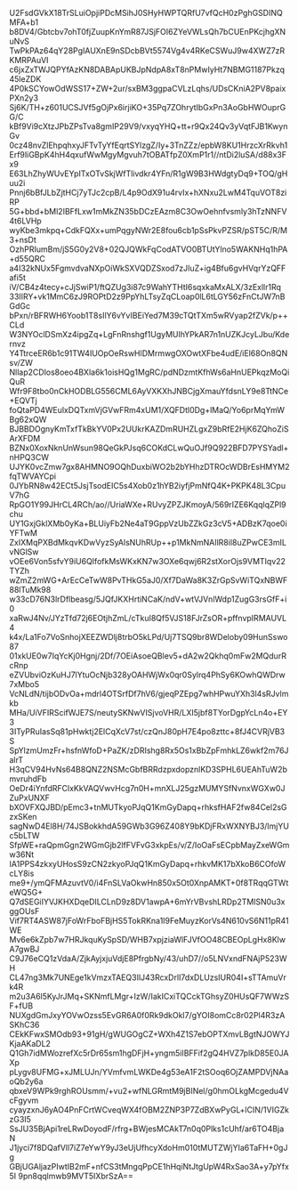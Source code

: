 U2FsdGVkX18TrSLuiOpjiPDcMSihJ0SHyHWPTQRfU7vfQcH0zPghGSDINQMFA+b1
b8DV4/Gbtcbv7ohT0fjZuupKnYmR87JSjFOI6ZYeVWLsQh7bCUEnPKcjhgXNuNvS
TwPkPAz64qY28PgIAUXnE9nSDcbBVt5574Vg4v4RKeCSWuJ9w4XWZ7zRKMRPAuVI
c6jxZxTWJQPYfAzKN8DABApUKBJpNdpA8xT8nPMwIyHt7NBMG1187Pkzq45leZDK
4P0kSCYowOdWSS17+ZW+2ur/sxBM3ggpaCVLzLqhs/UDsCKniA2PV8paixPXn2y3
Sj6K/TH+z601UCSJVf5gOjPx6irjiKO+35Pq7ZOhrytIbGxPn3AoGbHWOuprGG/C
kBf9Vi9cXtzJPbZPsTva8gmIP29V9/vxyqYHQ+tt+r9Qx24Qv3yVqtFJB1KwynGv
0cz48nvZlEhpqhxyJFTvTyYfEqrtSYlzgZ/Iy+3TnZZz/epbW8KU1HrzcXrRkvh1
Erf9IiGBpK4hH4qxufWwMgyMgvuh7tOBATfpZ0XmP1r1//ntDi2luSA/d88x3Fx9
E63LhZhyWUvEYpITxOTvSkjWfTlivdkr4YFn/R1gW9B3HWdgtyDq9+TOQ/gHuu2i
Pnnj6bBfJLbZjtHCj7yTJc2cpB/L4p9OdX91u4rvIx+hXNxu2LwM4TquVOT8ziRP
5G+bbd+bMl2IBFfLxw1mMkZN35bDCzEAzm8C3OwOehnfvsmly3hTzNNFV4t6LVHp
wyKbe3mkpq+CdkFQXx+umPqgyNWr2E8fou6cb1pSsPkvPZSR/pST5C/R/M3+nsDt
OzhPRIumBm/jS5G0y2V8+02QJQWkFqCodATVO0BTUtYlno5WAKNHq1hPA+d55QRC
a4I32kNUx5FgmvdvaNXpOiWkSXVQDZSxod7zJIuZ+ig4Bfu6gvHVqrYzQFFafi5t
iV/CB4z4tecy+cJjSwiP1/ftQZUg3i87c9WahYTHtI6sqxkaMxALX/3zExllr1Rq
33IIRY+vk1MmC6zJ9ROPtD2z9PpYhLTsyZqCLoap0lL6tLGY56zFnCtJW7nBGdGc
bPxn/rBFRWH6Yoob1T8sIlY6vYvIBEiYed7M39cTQtTXm5wRVyap2fZVk/p++CLd
W3NYOclDSmXz4ipgZq+LgFnRnshgf1UgyMUlhYPkAR7n1nUZKJcyLJbu/Kdernvz
Y4TtrceER6b1c91TW4IUOpOeRswHlDMrmwgOXOwtXFbe4udE/iEl68On8QNsv/ZW
Nllap2CDlos8oeo4BXla6k1oisHQg1MgRC/pdNDzmtKfhWs6aHnUEPkqzMoQiQuR
Wfr9F8tbo0nCkHODBLG556CML6AyVXKXhJNBCjgXmauYfdsnLY9e8TtNCe+EQVTj
foQtaPD4WEulxDQTxmVjGVwFRm4xUM1/XQFDtl0Dg+lMaQ/Yo6prMqYmWBg62xQW
BJBBDOgnyKmTxfTkBkYV0Px2UUkrKAZDmRUHZLgxZ9bRfE2HjK6ZQhoZiSArXFDM
BZNx0XoxNknUnWsun98QeGkPJsq6COKdCLwQuOJf9Q922BFD7PYSYadl+nHPQ3CW
UJYK0vcZmw7gx8AHMNO9OQhDuxbiWO2b2bYHhzDTROcWDBrEsHMYM2fqTWVAYCpi
0JYbRN8w42ECt5JsjTsodEIC5s4Xob0z1hYB2iyfjPmNfQ4K+PKPK48L3CpuV7hG
RpGO1Y99JHrCL4RCh/ao//UriaWXe+RUvyZPZJKmoyA/569rIZE6KqqlqZPl9chu
UY1GxjGklXMb0yKa+BLUiyFb2Ne4aT9GppVzUbZZkGz3cV5+ADBzK7qoe0iYFTwM
ZxIXMqPXBdMkqvKDwVyzSyAlsNUhRUp++p1MkNmNAIlR8il8uZPwCE3mILvNGlSw
vOEe6Von5sfvY9iU6QIfofkMsWKxKN7w3OXe6qwj6R2stXorOjs9VMTIqv22TYZh
wZmZ2mWG+ArEcCeTwW8PvTHkG5aJ0/Xf7DaWa8K3ZrGpSvWiTQxNBWF88lTuMk98
w33cD76N3lrDflbeasg/5JQfJKXHrtiNCaK/ndV+wtVJVnlWdp1ZugG3rsGfF+i0
xaRwJ4Nv/JYzTfd72j6EOtjhZmL/cTkuI8Qf5VJS18FJrZsOR+pffnvpIRMAUVL4
k4x/La1Fo7VoSnhojXEEZWDlj8trbO5kLPd/Uj7TSQ9br8WDeloby09HunSswo87
01xkUE0w7IqYcKj0Hgnj/2Df/7OEiAsoeQBlev5+dA2w2Qkhq0mFw2MQdurRcRnp
eZVUbviOzKuHJ7lYtuOcNjb328yOAHWjWx0qr0Sylrq4PhSy6KOwhQWDrw7xMbo5
VcNLdN/tijbODvOa+mdrl4OTSrfDf7hV6/gjeqPZEpg7whHPwuYXh3l4sRJvlmkb
MHa/UiVFIRScifWJE7S/neutySKNwVISjvoVHR/LXI5jbf8TYorDgpYcLn4o+EY3
3ITyPRuIasSq81pHwktj2ElCqXcV7st/czQnJ80pH7E4po8zttc+8fJ4CVRjVB3S
SpYlzmUmzFr+hsfnWfoD+PaZK/zDRIshg8Rx5Os1xBbZpFmhkLZ6wkf2m76JalrT
H3qCV94HvNs64B8QNZ2NSMcGbfBRRdzpxdopznlKD3SPHL6UEAhTuW2bmvruhdFb
OeDr4iYnfdRFClxKkVAQVwvHcg7n0H+mnXLJ25gzMUMYSfNvnxWGXw0JZuPxUNXF
bXOVFXQJBD/pEmc3+tnMUTkyoPJqQ1KmGyDapq+rhksfHAF2fw84Cel2sGzxSKen
sagNwD4El8H/74JSBokkhdA59GWb3G96Z408Y9bKDjFRxWXNYBJ3/lmjYUc5bLTW
SfpWE+raQpmGgn2WGmGjb2lfFVFvG3xkpEs/v/Z/IoOaFsECpbMayZxeWGmw36Nt
IA1PPS4zkxyUHosS9zCN2zkyoPJqQ1KmGyDapq+rhkvMK17bXkoB6COfoWcLY8is
me9+/ymQFMAzuvtV0/i4FnSLVaOkwHn850x5Ot0XnpAMKT+0f8TRqqGTWteWQ5G+
Q7dSEGiIYVJKHXDqeDILCLnD9z8DV1awpA+6mYrVBvshLRDp2TMlSN0u3xggOUsF
Vif7RT4ASW87jFoWrFboFBjHS5TokRKna1I9FeMuyzKorVs4N610vS6N11pR41WE
Mv6e6kZpb7w7HRJkquKySpSD/WHB7xpjziaWlFJVfOO48CBEOpLgHx8KlwA7gwBJ
C9J76eCQ1zVdaA/ZjkAyjxjuVdjE8PfrgbNy/43/uhD7//o5LNVxndFNAjP523WH
CL47ng3Mk7UNEge1kVmzxTAEQ3IlJ43RcxDrlI7dxDLUzsIUR04I+sTTAmuVrk4R
m2u3A6l5KyJrJMq+SKNmfLMgr+IzW/IakICxiTQCckTGhsyZ0HUsQF7WWzSF+fUB
NUXgdGmJxyYOVwOzss5EvGR6A0f0Rk9dkOkl7/gYOI8omCc8r02Pl4R3zASKhC36
CEkKFwxSMOdb93+91gH/gWUGOgCZ+WXh4Z1S7ebOPTXmvLBgtNJOWYJKjaAKaDL2
Q1Gh7idMWozrefXc5rDr65sm1hgDFjH+yngm5iIBFFif2gQ4HVZ7plkD85E0JAXp
pLygv8UFMG+xJMLUJn/YVmfvmLWKDe4g53eA1F2tSOoq6OjZAMPDVjNAaoQb2y6a
qbxeV9WPk9rghROUsmm/+vu2+wfNLGRmtM9jBINel/g0hmOLkgMcgedu4VcFgyvm
cyayzxnJ6yAO4PnFCrtWCveqWX4fOBM2ZNP3P7ZdBXwPyGL+lCIN/1VIGZkzG3I5
SsJU35BjApi1reLRwDoyodF/rfrg+BWjesMCAkT7n0q0Plks1cUhf/ar6TO4BjaN
J1jyci7f8DQafVll7iZ7eYwY9yJ3eUjUfhcyXdoHm010tMUTZWjYIa6TaFH+0gJg
GBjUGAljazPIwtIB2mF+nfCS3tMngqPpCE1hHqiNtJtgUpW4RxSao3A+y7pYfx5I
9pn8qqlmwb9MVT5IXbrSzA==
